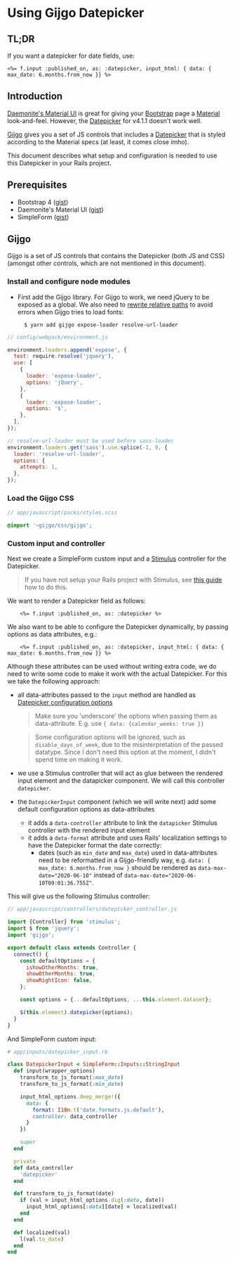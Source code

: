# Using Gijgo Datepicker

## TL;DR

If you want a datepicker for date fields, use:

    <%= f.input :published_on, as: :datepicker, input_html: { data: { max_date: 6.months.from_now }} %>

## Introduction

[Daemonite's Material UI](https://daemonite.github.io/material/docs/4.1/material/pickers/#date-pickers) is great for giving your [Bootstrap](https://getbootstrap.com/) page a [Material](https://material.io/) look-and-feel. However, the [Datepicker](https://daemonite.github.io/material/docs/4.1/material/pickers/#date-pickers) for v4.1.1 doesn't work well.

[Gijgo](https://gijgo.com) gives you a set of JS controls that includes a [Datepicker](https://gijgo.com/datepicker) that is styled according to the Material specs (at least, it comes close imho).

This document describes what setup and configuration is needed to use this Datepicker in your Rails project.

## Prerequisites

* Bootstrap 4 ([gist](https://gist.github.com/bazzel/2c64e2e5804077f9a61938a93ed54823))
* Daemonite's Material UI ([gist](https://gist.github.com/bazzel/0226bf815c9018388ae2e7e3bc438c57))
* SimpleForm ([gist](https://gist.github.com/bazzel/a03bfc72dbd8966b0bedb74e164ddce0))

## Gijgo

Gijgo is a set of JS controls that contains the Datepicker (both JS and CSS) (amongst other controls, which are not mentioned in this document).

### Install and configure node modules

* First add the Gijgo library. For Gijgo to work, we need jQuery to be exposed as a global. We also need to [rewrite relative paths](https://github.com/rails/webpacker/blob/master/docs/css.md#resolve-url-loader) to avoid errors when Gijgo tries to load fonts:

        $ yarn add gijgo expose-loader resolve-url-loader

```javascript
// config/webpack/environment.js

environment.loaders.append('expose', {
  test: require.resolve('jquery'),
  use: [
    {
      loader: 'expose-loader',
      options: 'jQuery',
    },
    {
      loader: 'expose-loader',
      options: '$',
    },
  ],
});

// resolve-url-loader must be used before sass-loader
environment.loaders.get('sass').use.splice(-1, 0, {
  loader: 'resolve-url-loader',
  options: {
    attempts: 1,
  },
});

```

### Load the Gijgo CSS

```scss
// app/javascript/packs/styles.scss

@import '~gijgo/css/gijgo';
```

### Custom input and controller

Next we create a SimpleForm custom input and a [Stimulus](https://stimulusjs.org/) controller for the Datepicker.

> If you have not setup your Rails project with Stimulus, see [this guide](https://github.com/rails/webpacker#stimulus) how to do this.

We want to render a Datepicker field as follows:
  
        <%= f.input :published_on, as: :datepicker %>

We also want to be able to configure the Datepicker dynamically, by passing options as data attributes, e.g.:
        
        <%= f.input :published_on, as: :datepicker, input_html: { data: { max_date: 6.months.from_now }} %>
        
Although these attributes can be used without writing extra code, we do need to write some code to make it work with the actual Datepicker. For this we take the following approach:
  
* all data-attributes passed to the `input` method are handled as [Datepicker configuration options](https://gijgo.com/datepicker/configuration)

  > Make sure you 'underscore' the options when passing them as data-attribute. E.g. use `{ data: {calendar_weeks: true }}`

  > Some configuration options will be ignored, such as `disable_days_of_week`, due to the misinterpretation of the passed datatype. Since I don't need this option at the moment, I didn't spend time on making it work. 

* we use a Stimulus controller that will act as glue between the rendered input element and the datapicker component. We will call this controller `datepicker`.
* the `DatepickerInput` component (which we will write next) add some default configuration options as data-attributes
   * it adds a `data-controller` attribute to link the `datapicker` Stimulus controller with the rendered input element
   * it adds a `data-format` attribute and uses Rails' localization settings to have the Datepicker format the date correctly:
     * dates (such as `min_date` and `max_date`) used in data-attributes need to be reformatted in a Gijgo-friendly way, e.g. `data: { max_date: 6.months.from_now }` should be rendered as `data-max-date="2020-06-10"` instead of `data-max-date="2020-06-10T09:01:36.755Z"`.

This will give us the following Stimulus controller:
  
```javascript
// app/javascript/controllers/datepicker_controller.js

import {Controller} from 'stimulus';
import $ from 'jquery';
import 'gijgo';

export default class extends Controller {
  connect() {
    const defaultOptions = {
      ishowOtherMonths: true,
      showOtherMonths: true,
      showRightIcon: false,
    };

    const options = {...defaultOptions, ...this.element.dataset};

    $(this.element).datepicker(options);
  }
}
```
  
And SimpleForm custom input:  

```ruby
# app/inputs/datepicker_input.rb

class DatepickerInput < SimpleForm::Inputs::StringInput
  def input(wrapper_options)
    transform_to_js_format(:max_date)
    transform_to_js_format(:min_date)

    input_html_options.deep_merge!({
      data: {
        format: I18n.t('date.formats.js.default'),
        controller: data_controller
      }
    })

    super
  end

  private
  def data_controller
    'datepicker'
  end

  def transform_to_js_format(date)
    if (val = input_html_options.dig(:data, date))
      input_html_options[:data][date] = localized(val)
    end
  end

  def localized(val)
    l(val.to_date)
  end
end
```